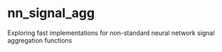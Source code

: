 # nn_signal_agg
Exploring fast implementations for non-standard neural network signal aggregation functions
